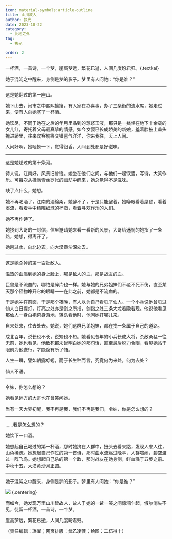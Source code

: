 ```yaml
---
icon: material-symbols:article-outline
title: 山川故人
author: 执光
date: 2023-10-22
category:
  - 此地之外
tag:
  - 执光

order: 2
---
```


一杯酒，一首诗，一个梦，崖高梦远，繁花已逝，人间几度盼君归。{.textkai}

<!-- more -->

她于混沌之中醒来，身侧是梦的影子。梦里有人问她：“你是谁？”

---

这是她翻过的第一座山。

她下山去，闹市之中熙熙攘攘，有人家在办喜事，办了三条街的流水席，她走过来，便有人向她塞了一杯酒。

她饮尽，不同于她在之后的年月里品到的琼浆玉液，那只是一瓮埋在地下十余载的女儿红，寄托着父母最真挚的情感。如今女婴已长成娇美的新娘，羞着脸披上盖头掩进轿里，往来宾客觥筹交错喜气洋洋，你来我往，天上人间。

人间好啊，她咂摸一下，觉得很香，人间到处都是好滋味。

---

这是她趟过的第十条河。

诗人说，江南好，风景旧曾谙。她坐在他们之间，与他们一起饮酒，写诗，大笑作乐。可每次从挂满青丝罗帐的画舫中醒来，她总觉得不是滋味。

缺了点什么，她想。

她不再喝酒了，江南的酒绵柔，她醉不了，于是只能醒着，她睁眼看着屋顶，看着溪流，看着手中精雕细琢的杯盏，看着寻欢作乐的人们。

她不再作诗了。

她接到大哥的一封信，信里邀请她来看一看新的风景，大哥给迷惘的她指了一条路，她想，得离开了。

她趟过水，向北边去，向大漠黄沙深处去。

---

这是她杀掉的第一百批敌人。

温热的血溅到她的身上脸上，那是敌人的血，那是战友的血。

巨兽是不流血的，哪怕是碎片也一样。她与她的兄弟姐妹们不老不死不伤，直至某天那个怪物睁开它的眼睛——在此之前，她都是不流血的。

于是她冲在前面，于是那个夜晚，有人以为自己看见了仙人。一个小兵说他曾见过仙人白日提灯，灯亮之处亦是剑之所指，剑指之处三条大龙若隐若现。他说他看见那仙人一身白袍俯身落地，转头看他时，他问她打哪儿来。

自来处来，往去处去。她说，她们这群兄弟姐妹，都在找一条属于自己的道路。

戍北百年，说长也不长，说短也不短。她看见昔年的小兵长成大将，杀敌勇猛一往无前，她也看见，他致死都未曾明白她的那句话，直至最后脱力合眼，看见她站于眼前为他送行，才隐隐有所了悟。

人生一瞬，譬如朝露蜉蝣，而于长生种而言，究竟何为来处，何为去处？

仙人不语。

---

令妹，你怎么想的？

她看见远方的大哥也在含笑问她。

当有一天大梦初醒，我不再是我，我们不再是我们，令妹，你是怎么想的？

---

……我是怎么想的？

她饮下一口酒。

她想起自己喝过的第一杯酒，那时她挤在人群中，扭头去看来路，发现人来人往，山色稀疏。她想起自己作过的第一首诗，那时曲水流觞过晚亭，人群喧闹，碧空渡过一阵飞鸟。她想起自己杀的第一个敌，那时战友在她身侧，鲜血溅于五步之前。中秋十五，大漠黄沙月正圆。

---

她于混沌之中醒来，身侧是梦的影子。梦里有人问她：“你是谁？”

![](./res/illustration/令（二伍得十）.webp) {.centering}

而如今，她发现万里山川皆故人，故人于她的一颦一笑之间惊鸿乍起，俶尔消失不见，徒留一杯酒，一首诗，一个梦。

崖高梦远，繁花已逝，人间几度盼君归。

（责任编辑：瑶濯；网页排版：武乙凌薇；绘图：二伍得十）

<FakeAds />